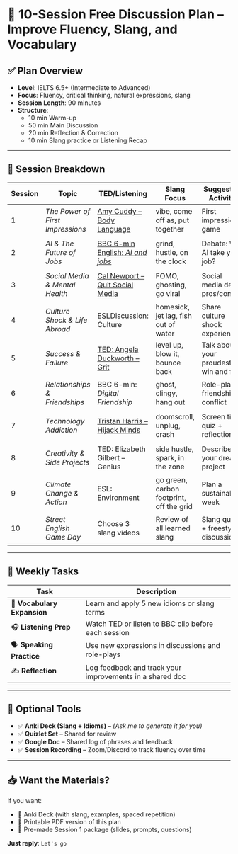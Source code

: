 # 🎯 10-Session Free Discussion Plan – Improve Fluency, Slang, and Vocabulary

## ✅ Plan Overview
- **Level**: IELTS 6.5+ (Intermediate to Advanced)
- **Focus**: Fluency, critical thinking, natural expressions, slang
- **Session Length**: 90 minutes
- **Structure**:
  - 10 min Warm-up
  - 50 min Main Discussion
  - 20 min Reflection & Correction
  - 10 min Slang practice or Listening Recap

---

## 📅 Session Breakdown

| Session | Topic | TED/Listening | Slang Focus | Suggested Activity | Extra Resources |
|--------|-------|----------------|-------------|--------------------|--------------------|
| 1 | *The Power of First Impressions* | [Amy Cuddy – Body Language](https://www.ted.com/talks/amy_cuddy_your_body_language_may_shape_who_you_are) | vibe, come off as, put together | First impressions game | [📚 Session 1 Resources](extra-resources.md#session-1) |
| 2 | *AI & The Future of Jobs* | [BBC 6-min English: *AI and jobs*](https://www.youtube.com/watch?v=s1HxJVusR2w) | grind, hustle, on the clock | Debate: Will AI take your job? | [📚 Session 2 Resources](extra-resources.md#session-2) |
| 3 | *Social Media & Mental Health* | [Cal Newport – Quit Social Media](https://www.ted.com/talks/cal_newport_why_you_should_quit_social_media) | FOMO, ghosting, go viral | Social media detox pros/cons | [📚 Session 3 Resources](extra-resources.md#session-3) |
| 4 | *Culture Shock & Life Abroad* | ESLDiscussion: Culture | homesick, jet lag, fish out of water | Share culture shock experiences | [📚 Session 4 Resources](extra-resources.md#session-4) |
| 5 | *Success & Failure* | [TED: Angela Duckworth – Grit](https://www.ted.com/talks/angela_lee_duckworth_grit_the_power_of_passion_and_perseverance) | level up, blow it, bounce back | Talk about your proudest win and fail | [📚 Session 5 Resources](extra-resources.md#session-5) |
| 6 | *Relationships & Friendships* | BBC 6-min: *Digital Friendship* | ghost, clingy, hang out | Role-play a friendship conflict | [📚 Session 6 Resources](extra-resources.md#session-6) |
| 7 | *Technology Addiction* | [Tristan Harris – Hijack Minds](https://www.ted.com/talks/tristan_harris_the_manipulative_tricks_tech_companies_use_to_capture_your_attention) | doomscroll, unplug, crash | Screen time quiz + reflection | [📚 Session 7 Resources](extra-resources.md#session-7) |
| 8 | *Creativity & Side Projects* | TED: Elizabeth Gilbert – Genius | side hustle, spark, in the zone | Describe your dream project | [📚 Session 8 Resources](extra-resources.md#session-8) |
| 9 | *Climate Change & Action* | ESL: Environment | go green, carbon footprint, off the grid | Plan a sustainable week | [📚 Session 9 Resources](extra-resources.md#session-9) |
| 10 | *Street English Game Day* | Choose 3 slang videos | Review of all learned slang | Slang quiz + freestyle discussion | [📚 Session 10 Resources](extra-resources.md#session-10) |

---

## 🧠 Weekly Tasks

| Task | Description |
|------|-------------|
| 📘 **Vocabulary Expansion** | Learn and apply 5 new idioms or slang terms |
| 🎧 **Listening Prep** | Watch TED or listen to BBC clip before each session |
| 🗣 **Speaking Practice** | Use new expressions in discussions and role-plays |
| ✍️ **Reflection** | Log feedback and track your improvements in a shared doc |

---

## 🔧 Optional Tools

- ✅ **Anki Deck (Slang + Idioms)** – *(Ask me to generate it for you)*
- ✅ **Quizlet Set** – Shared for review
- ✅ **Google Doc** – Shared log of phrases and feedback
- ✅ **Session Recording** – Zoom/Discord to track fluency over time

---

## 📥 Want the Materials?

If you want:
- 📂 Anki Deck (with slang, examples, spaced repetition)
- 📄 Printable PDF version of this plan
- 🎯 Pre-made Session 1 package (slides, prompts, questions)

**Just reply**: `Let's go`
